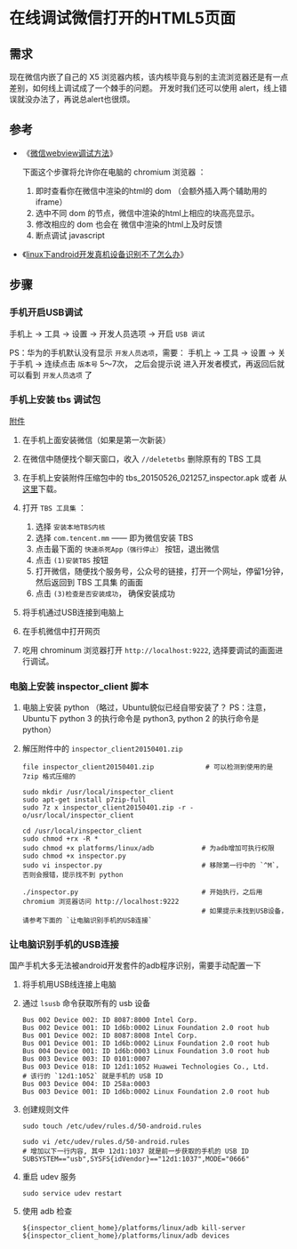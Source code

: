 
# 在线调试微信打开的HTML5页面

## 需求
现在微信内嵌了自己的 X5 浏览器内核，该内核毕竟与别的主流浏览器还是有一点差别，如何线上调试成了一个棘手的问题。
开发时我们还可以使用 alert，线上错误就没办法了，再说总alert也很烦。

## 参考
 
* 《[微信webview调试方法](http://bbs.mb.qq.com/thread-243399-1-1.html?pid=313743&fid=93)》
 
    下面这个步骤将允许你在电脑的 chromium 浏览器 ：
    1. 即时查看你在微信中渲染的html的 dom （会额外插入两个辅助用的 iframe）
    1. 选中不同 dom 的节点，微信中渲染的html上相应的块高亮显示。
    1. 修改相应的 dom 也会在 微信中渲染的html上及时反馈
    1. 断点调试 javascript

* 《[linux下android开发真机设备识别不了怎么办](http://jingyan.baidu.com/article/49711c6151ca75fa441b7c1c.html)》

## 步骤

### 手机开启USB调试

手机上 -> 工具 -> 设置 -> 开发人员选项 -> 开启 `USB 调试`

PS：华为的手机默认没有显示 `开发人员选项`，需要： 手机上 -> 工具 -> 设置 -> 关于手机 -> 连续点击 `版本号` 5～7次，
之后会提示说 进入开发者模式，再返回后就可以看到 `开发人员选项` 了


### 手机上安装 tbs 调试包

[附件](http://res.imtt.qq.com/tbs_inspect/wx_sq_webview_debug.zip)

1. 在手机上面安装微信（如果是第一次新装）
1. 在微信中随便找个聊天窗口，收入 `//deletetbs` 删除原有的 TBS 工具
1. 在手机上安装附件压缩包中的 tbs_20150526_021257_inspector.apk 或者 从[这里](http://res.imtt.qq.com/tbs_inspect/TbsSuiteNew.zip)下载。
1. 打开 `TBS 工具集` ：

    1. 选择 `安装本地TBS内核`
    1. 选择 `com.tencent.mm` —— 即为微信安装 TBS
    1. 点击最下面的 `快速杀死App（强行停止）` 按钮，退出微信
    1. 点击 `(1)安装TBS` 按钮
    1. 打开微信，随便找个服务号，公众号的链接，打开一个网址，停留1分钟，然后返回到 TBS 工具集 的画面
    1. 点击 `(3)检查是否安装成功`， 确保安装成功
1. 将手机通过USB连接到电脑上
1. 在手机微信中打开网页
2. 吃用 chrominum 浏览器打开 `http://localhost:9222`, 选择要调试的画面进行调试。

### 电脑上安装 inspector_client 脚本

1. 电脑上安装 python （略过，Ubuntu貌似已经自带安装了？ PS：注意，Ubuntu下 python 3 的执行命令是 python3, python 2 的执行命令是 python）
1. 解压附件中的 `inspector_client20150401.zip`

    ```
    file inspector_client20150401.zip             # 可以检测到使用的是 7zip 格式压缩的

    sudo mkdir /usr/local/inspector_client
    sudo apt-get install p7zip-full
    sudo 7z x inspector_client20150401.zip -r -o/usr/local/inspector_client

    cd /usr/local/inspector_client
    sudo chmod +rx -R *
    sudo chmod +x platforms/linux/adb            # 为adb增加可执行权限
    sudo chmod +x inspector.py
    sudo vi inspector.py                         # 移除第一行中的 `^M`， 否则会报错，提示找不到 python

    ./inspector.py                               # 开始执行，之后用 chromium 浏览器访问 http://localhost:9222
                                                 # 如果提示未找到USB设备，请参考下面的 `让电脑识别手机的USB连接`
    ```


### 让电脑识别手机的USB连接

国产手机大多无法被android开发套件的adb程序识别，需要手动配置一下

1. 将手机用USB线连接上电脑
1. 通过 `lsusb` 命令获取所有的 usb 设备

    ```
    Bus 002 Device 002: ID 8087:8000 Intel Corp. 
    Bus 002 Device 001: ID 1d6b:0002 Linux Foundation 2.0 root hub
    Bus 001 Device 002: ID 8087:8008 Intel Corp. 
    Bus 001 Device 001: ID 1d6b:0002 Linux Foundation 2.0 root hub
    Bus 004 Device 001: ID 1d6b:0003 Linux Foundation 3.0 root hub
    Bus 003 Device 003: ID 0101:0007  
    Bus 003 Device 018: ID 12d1:1052 Huawei Technologies Co., Ltd.      # 该行的 `12d1:1052` 就是手机的 USB ID
    Bus 003 Device 004: ID 258a:0003  
    Bus 003 Device 001: ID 1d6b:0002 Linux Foundation 2.0 root hub
    ```

1. 创建规则文件

    ```
    sudo touch /etc/udev/rules.d/50-android.rules

    sudo vi /etc/udev/rules.d/50-android.rules
    # 增加以下一行内容, 其中 12d1:1037 就是前一步获取的手机的 USB ID
    SUBSYSTEM=="usb",SYSFS{idVendor}=="12d1:1037",MODE="0666"
    ``` 

1. 重启 udev 服务

    ```
    sudo service udev restart
    ```

1. 使用 adb 检查

    ```
    ${inspector_client_home}/platforms/linux/adb kill-server
    ${inspector_client_home}/platforms/linux/adb devices
    ```


